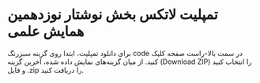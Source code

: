 # تمپلیت لاتکس بخش نوشتار نوزدهمین همایش علمی

برای دانلود تمپلیت، ابتدا روی گزینه سبزرنگ code در سمت بالا-راست صفحه کلیک کنید. از میان گزینه‌های نمایش داده شده، آخرین گزینه (Download ZIP) را انتخاب کنید و فایل .zip را دریافت کنید.
